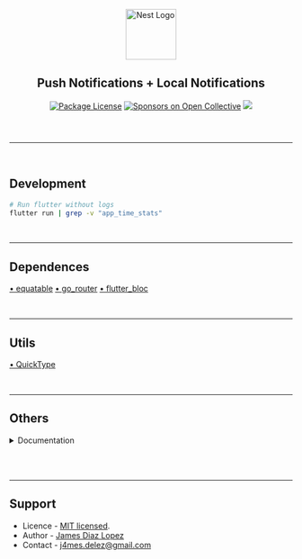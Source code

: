 <header>
  <p align="center">
    <a href="https://flutter.dev/" target="blank"><img src="https://storage.googleapis.com/cms-storage-bucket/ec64036b4eacc9f3fd73.svg" width="90" alt="Nest Logo" /></a>
    <h2 align="center">Push Notifications + Local Notifications</h2>
  </p>
  <section align="center">
  <a href="#"><img src="https://img.shields.io/npm/l/@nestjs/core.svg" alt="Package License" /></a>
  <a href="#"><img src="https://opencollective.com/nest/sponsors/badge.svg" alt="Sponsors on Open Collective" /></a>
  <a href="#"><img src="https://img.shields.io/twitter/follow/nestframework.svg?style=social&label=134%20Followers"></a>
  </section>
</header>
<hr/><br/>

<!-- %%%%%%%%%%%%%%%%%%%%%%%%%%%%%%%%%%%%%%%%%%%%%%%%%%%%%% -->

## Development

```bash
# Run flutter without logs
flutter run | grep -v "app_time_stats"
```

<br/><hr/>

## Dependences
[• equatable](https://pub.dev/packages/equatable)
[• go_router](https://pub.dev/packages/go_router)
[• flutter_bloc](https://pub.dev/packages/flutter_bloc)


<br/><hr/>

## Utils

[• QuickType](https://app.quicktype.io/)

<br/><hr/>

## Others

<details><summary>Documentation</summary>
<ul>
  <li><a href="https://devtalles.com/files/dart-cheat-sheet.pdf" target="_blank">Notes Dart</a></li>
  <li><a href="https://devtalles.com/files/flutter-cheat-sheet.pdf" target="_blank">Notes Flutter</a></li>
  <li><a href="https://pub.dev/packages/shared_preferences" target="_blank">Storage</a></li>
  <li><a href="https://isar.dev/es/" target="_blank">Isar DB</a></li>
</ul>
</details><br/>

<br/><hr/>

## Support

* Licence - [MIT licensed](LICENSE).
* Author - [James Diaz Lopez](https://www.linkedin.com/in/james-jalz/)
* Contact - [j4mes.delez@gmail.com](mailto:j4mes.delez@gmail.com)
